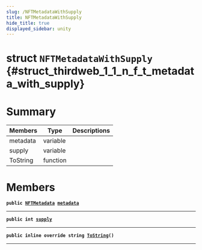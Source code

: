 ```yaml
---
slug: /NFTMetadataWithSupply
title: NFTMetadataWithSupply
hide_title: true
displayed_sidebar: unity
---
```


# struct `NFTMetadataWithSupply` {#struct_thirdweb_1_1_n_f_t_metadata_with_supply}

# Summary

| Members  | Type     | Descriptions |
| -------- | -------- | ------------ |
| metadata | variable |              |
| supply   | variable |              |
| ToString | function |              |

# Members

**`public `[`NFTMetadata`](docs/unity/NFTMetadata.md#struct_thirdweb_1_1_n_f_t_metadata)` `[`metadata`](#struct_thirdweb_1_1_n_f_t_metadata_with_supply_1a9a54a32ca68fd73dc71d86519616284d)**

---

**`public int `[`supply`](#struct_thirdweb_1_1_n_f_t_metadata_with_supply_1a35da0453addd6dd8533f0bc5849052ff)**

---

**`public inline override string `[`ToString`](#struct_thirdweb_1_1_n_f_t_metadata_with_supply_1ac7aba7d3efbaf8eb3dd52b34c0e10dfa)`()`**

---
